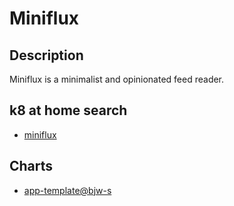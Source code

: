 # Miniflux

## Description

Miniflux is a minimalist and opinionated feed reader.

## k8 at home search

- [miniflux](https://nanne.dev/k8s-at-home-search/#/miniflux)

## Charts

- [app-template@bjw-s](https://bjw-s.github.io/helm-charts/)
